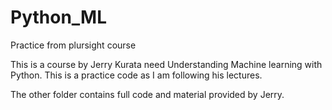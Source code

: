 # Python_ML
 Practice from plursight course 

This is a course by Jerry Kurata need Understanding Machine learning with Python. 
This is a practice code as I am following his lectures.

The other folder contains full code and material provided by Jerry. 